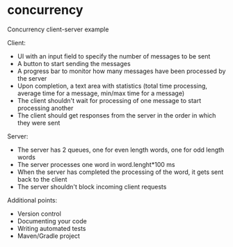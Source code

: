concurrency
===========

Concurrency client-server example

Client:
 - UI with an input field to specify the number of messages to be sent
 - A button to start sending the messages
 - A progress bar to monitor how many messages have been processed by the server
 - Upon completion, a text area with statistics (total time processing, average time for a message, min/max time for a message)
 - The client shouldn't wait for processing of one message to start processing another
 - The client should get responses from the server in the order in which they were sent
 
Server:
 - The server has 2 queues, one for even length words, one for odd length words
 - The server processes one word in word.lenght*100 ms
 - When the server has completed the processing of the word, it gets sent back to the client
 - The server shouldn't block incoming client requests

Additional points:
 - Version control
 - Documenting your code
 - Writing automated tests
 - Maven/Gradle project


